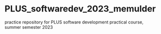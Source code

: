 # PLUS_softwaredev_2023_memulder
practice repository for PLUS software development practical course, summer semester 2023
